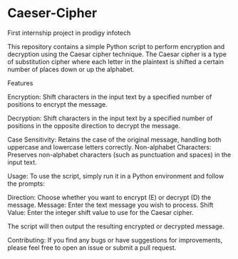 # Caeser-Cipher
First internship project in prodigy infotech

This repository contains a simple Python script to perform encryption and decryption using the Caesar cipher technique. The Caesar cipher is a type of substitution cipher where each letter in the plaintext is shifted a certain number of places down or up the alphabet.

Features

Encryption: Shift characters in the input text by a specified number of positions to encrypt the message.

Decryption: Shift characters in the input text by a specified number of positions in the opposite direction to decrypt the message.

Case Sensitivity: Retains the case of the original message, handling both uppercase and lowercase letters correctly.
Non-alphabet Characters: Preserves non-alphabet characters (such as punctuation and spaces) in the input text.

Usage: To use the script, simply run it in a Python environment and follow the prompts:

Direction: Choose whether you want to encrypt (E) or decrypt (D) the message.
Message: Enter the text message you wish to process.
Shift Value: Enter the integer shift value to use for the Caesar cipher.

The script will then output the resulting encrypted or decrypted message.

Contributing: If you find any bugs or have suggestions for improvements, please feel free to open an issue or submit a pull request.

